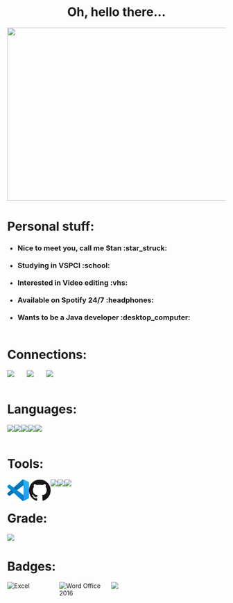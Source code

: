 <h1 align="center">  Oh, hello there... </h1>
<p align="center">
  <img width="800" height="400" src="https://giffiles.alphacoders.com/211/211748.gif">
</p>
<h1>Personal stuff:</h1>
<ul>
<h3>
  <li>Nice to meet you, call me Stan :star_struck:</li><br>
  <li>Studying in VSPCI :school:</li><br>
  <li>Interested in Video editing 	:vhs:</li><br>
  <li>Available on Spotify 24/7 :headphones:</li><br>
  <li>Wants to be a Java developer :desktop_computer:</li><br>
 </h3>
 </ul>
<h1>Connections:</h1>
  <a href ="https://open.spotify.com/user/8au9fa8nwrphy5ucu7w77jigk" ><img align="left" width="45" src="https://www.iconsdb.com/icons/preview/color/153CB4/spotify-xxl.png" /><a/>
  <a href ="https://outlook.office.com/mail/inbox" ><img align="left"  width="45" src="https://www.iconsdb.com/icons/preview/color/153CB4/outlook-xxl.png" /></a>
  <a href ="https://www.instagram.com/k_dineff/" ><img align="left"  width="45" src="https://www.iconsdb.com/icons/preview/color/153CB4/instagram-xxl.png" /></a>
 <br><br>
<h1>Languages:</h1>
  <img align="left" height="55" src="https://cdn.discordapp.com/attachments/941026316482936902/952555233496666122/html5-logo-png-transparent.png" />
  <img align="left" height="55" src="https://cdn.discordapp.com/attachments/941026316482936902/952554338599964692/kisspng-web-development-cascading-style-sheets-css3-html-5ae480845f38f3.0110241015249245483901.png" />
  <img align="left" height="55" src="https://cdn.discordapp.com/attachments/941026316482936902/952556413652176896/kindpng_1718046.png" />
  <img align="left" height="55" src="https://cdn.discordapp.com/attachments/941026316482936902/980910266474721280/java-logo-1_1.png" />
  <img align="left" height="55" src="https://www.freeiconspng.com/uploads/c--logo-icon-0.png" />
  <br><br>
<h1>Tools:</h1>
  <img align="left" height="50" src="https://raw.githubusercontent.com/github/explore/80688e429a7d4ef2fca1e82350fe8e3517d3494d/topics/visual-studio-code/visual-studio-code.png" />
  <img align="left" height="50" src="https://raw.githubusercontent.com/github/explore/78df643247d429f6cc873026c0622819ad797942/topics/github/github.png" />
  <img align="left" height="50" src="https://cdn.discordapp.com/attachments/941026316482936902/980911528268148846/After_Effect_Logo.png" />
  <img align="left" height="50" src="https://www.pngkey.com/png/full/250-2508717_wondershare-filmora-wondershare-filmora-logo-png.png" />
  <img align="left" height="50" src="https://cdn.discordapp.com/attachments/941026316482936902/980912294655582208/unknown.png" />
<br><br>
<h1>Grade:</h1>
  <img src = "https://github-readme-stats.vercel.app/api?username=kkdinev20&show_icons=true&theme=radical&count_private=true"/>
<h1>Badges:</h1>
 <img align="left" alt="Excel" width="120px" src="https://images.credly.com/size/340x340/images/b9912ce7-7c17-40bc-afbb-ca4251ea1416/MOS_Word.png" >
 <img align="left" alt="Word Office 2016" width="120px" src="https://images.credly.com/size/340x340/images/241488f4-9110-41aa-804e-51a8f8ba430d/MTA-Introduction_to_Programming_Using_HTML_and_CSS-600x600.png">
<img align="left"  width="120px" src="https://images.credly.com/size/680x680/images/ef99b79e-fd54-4eb5-b2a4-bf17e92a4837/ITS-Badges_JavaScript_1200px.png">

 
